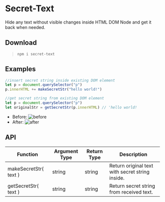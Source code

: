 # Secret-Text

Hide any text without visible changes inside HTML DOM Node and get it back when needed.

## Download

> `npm i secret-text`

## Examples

```javascript
//insert secret string inside existing DOM element
let p = document.querySelector("p")
p.innerHTML += makeSecretStr("hello world!")

//get secret string from existing DOM element
let p = document.querySelector("p")
let originalStr = getSecretStr(p.innerHTML) // 'hello world!
```

- Before:
  ![before](https://user-images.githubusercontent.com/57875019/105613212-67beb980-5dd2-11eb-8a4c-6714f88da0cd.png)
- After:
  ![after](https://user-images.githubusercontent.com/57875019/105613210-668d8c80-5dd2-11eb-81e1-999244b2751b.png)

## API

| Function              | Argument Type | Return Type | Description                                     |
| --------------------- | ------------- | ----------- | ----------------------------------------------- |
| makeSecretStr( text ) | string        | string      | Return original text with secret string inside. |
| getSecretStr( text )  | string        | string      | Return secret string from received text.        |
